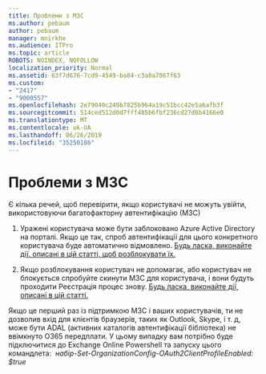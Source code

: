 ```yaml
---
title: Проблеми з МЗС
ms.author: pebaum
author: pebaum
manager: mnirkhe
ms.audience: ITPro
ms.topic: article
ROBOTS: NOINDEX, NOFOLLOW
localization_priority: Normal
ms.assetid: 63f7d676-7cd9-4549-ba84-c3a8a7867f63
ms.custom:
- "2417"
- "9000557"
ms.openlocfilehash: 2e79040c249b7825b964a19c51bcc42e5a6afb3f
ms.sourcegitcommit: 514ced512d0d7fff485b6fbf236cd27d6b4166e0
ms.translationtype: MT
ms.contentlocale: uk-UA
ms.lasthandoff: 06/26/2019
ms.locfileid: "35250186"
---
```

# <a name="issues-with-mfa"></a>Проблеми з МЗС
Є кілька речей, щоб перевірити, якщо користувачі не можуть увійти, використовуючи багатофакторну автентифікацію (МЗС)

1. Уражені користувача може бути заблоковано Azure Active Directory на порталі. Якщо це так, спроб автентифікації для цього конкретного користувача буде автоматично відмовлено. [Будь ласка, виконайте дії, описані в цій статті, щоб розблокувати їх.](https://docs.microsoft.com/azure/active-directory/authentication/howto-mfa-mfasettings#block-and-unblock-users)

2. Якщо розблокування користувач не допомагає, або користувач не блокується спробуйте скинути МЗС для користувача, і вони будуть проходити Реєстрація процес знову. [Будь ласка, виконайте дії, описані в цій статті.](https://docs.microsoft.com/azure/active-directory/authentication/howto-mfa-userdevicesettings#require-users-to-provide-contact-methods-again)

Якщо це перший раз із підтримкою МЗС і ваших користувачів, ти не дозволив вхід для клієнтів браузерів, таких як Outlook, Skype, і т. д, може бути ADAL (активних каталогів автентифікації бібліотека) не ввімкнуто O365 передплати. У цьому випадку вам потрібно буде підключитися до Exchange Online Powershell та запуску цього командлета:  *набір-Set-OrganizationConfig-OAuth2ClientProfileEnabled: $true*